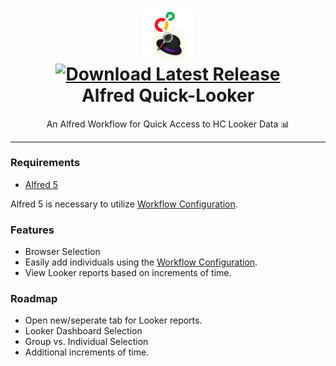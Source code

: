<h1 align="center">
  
<a href="https://github.com/connorhipps/alfred-quick-looker/releases/latest/">
  <img src="icon.png" width="16%"><br/>
  <img alt="Download Latest Release"
       src="https://img.shields.io/badge/Download-Alfred%20Workflow-purple?style=for-the-badge&logo=download"><br/>
</a>
  Alfred Quick-Looker
</h1>
<p align="center">
	An Alfred Workflow for Quick Access to HC Looker Data 📊
</p>

***

### Requirements
- [Alfred 5](https://alfredapp.com/)

Alfred 5 is necessary to utilize [Workflow Configuration](https://www.alfredapp.com/help/workflows/workflow-configuration/). 

### Features
- Browser Selection
- Easily add individuals using the [Workflow Configuration](https://www.alfredapp.com/help/workflows/workflow-configuration/).
- View Looker reports based on increments of time. 

### Roadmap
- Open new/seperate tab for Looker reports. 
- Looker Dashboard Selection
- Group vs. Individual Selection
- Additional increments of time. 
